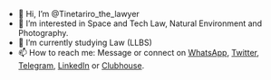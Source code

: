 - 👋 Hi, I’m @Tinetariro_the_lawyer
- 👀 I’m interested in Space and Tech Law, Natural Environment and Photography. 
- 🌱 I’m currently studying Law (LLBS) 
- 📫 How to reach me: Message or connect on [WhatsApp](https://wa.me/263777724220), [Twitter](https://mobile.twitter.com/Tinetariro), [Telegram](Telegram), [LinkedIn](https://www.linkedin.com/in/tinetariro-blessing-mushoriwa-500046140) or [Clubhouse](https://www.clubhouse.com/@tinemush). 

<!---
Tinetarirothelawyer/Tinetarirothelawyer is a ✨ special ✨ repository because its `README.md` (this file) appears on your GitHub profile.
You can click the Preview link to take a look at your changes.
--->
